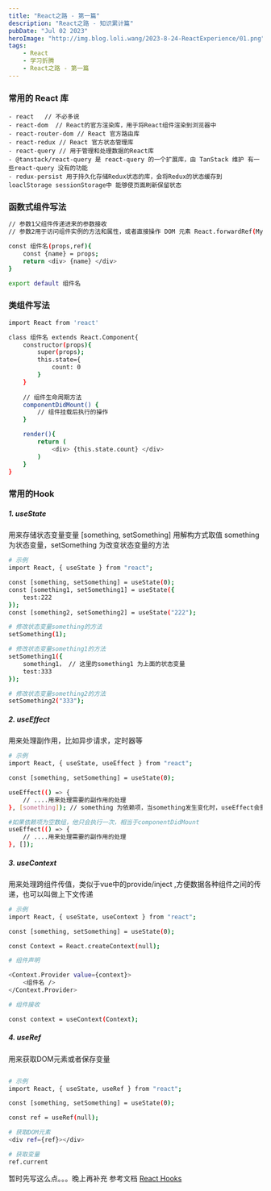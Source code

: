 ```yaml
---
title: "React之路 - 第一篇"
description: "React之路 - 知识累计篇"
pubDate: "Jul 02 2023"
heroImage: "http://img.blog.loli.wang/2023-8-24-ReactExperience/01.png"
tags:
    - React
    - 学习折腾
    - React之路 - 第一篇
---
```


### 常用的 React 库

    - react   // 不必多说
    - react-dom  // React的官方渲染库，用于将React组件渲染到浏览器中
    - react-router-dom // React 官方路由库
    - react-redux // React 官方状态管理库
    - react-query // 用于管理和处理数据的React库
    - @tanstack/react-query 是 react-query 的一个扩展库，由 TanStack 维护 有一些react-query 没有的功能
    - redux-persist 用于持久化存储Redux状态的库，会将Redux的状态缓存到loaclStorage sessionStorage中 能够使页面刷新保留状态

### 函数式组件写法

```bash
// 参数1父组件传递进来的参数接收
// 参数2用于访问组件实例的方法和属性，或者直接操作 DOM 元素 React.forwardRef(MyComponent)

const 组件名(props,ref){
    const {name} = props;
    return <div> {name} </div>
}

export default 组件名
```

### 类组件写法

```bash
import React from 'react'

class 组件名 extends React.Component{
    constructor(props){
        super(props);
        this.state={
            count: 0
        }
    }
    
    // 组件生命周期方法
    componentDidMount() {
        // 组件挂载后执行的操作
    }

    render(){
        return (
            <div> {this.state.count} </div>
        )
    }
}

```

### 常用的Hook

##### 1. useState
用来存储状态变量变量 [something, setSomething] 用解构方式取值
something 为状态变量，setSomething 为改变状态变量的方法

```bash 
# 示例
import React, { useState } from "react";

const [something, setSomething] = useState(0); 
const [something1, setSomething1] = useState({
    test:222
});
const [something2, setSomething2] = useState("222");

# 修改状态变量something的方法
setSomething(1);

# 修改状态变量something1的方法
setSomething1({
    something1， // 这里的something1 为上面的状态变量   
    test:333
});

# 修改状态变量something2的方法
setSomething2("333");

```

##### 2. useEffect

用来处理副作用，比如异步请求，定时器等

```bash
# 示例
import React, { useState, useEffect } from "react";

const [something, setSomething] = useState(0);

useEffect(() => {
    // ....用来处理需要的副作用的处理
}, [something]); // something 为依赖项，当something发生变化时，useEffect会重新执行

#如果依赖项为空数组，他只会执行一次，相当于componentDidMount
useEffect(() => {
    // ....用来处理需要的副作用的处理
}, []);

```

##### 3. useContext

用来处理跨组件传值，类似于vue中的provide/inject ,方便数据各种组件之间的传递，也可以叫做上下文传递

```bash
# 示例
import React, { useState, useContext } from "react";

const [something, setSomething] = useState(0);

const Context = React.createContext(null);

# 组件声明

<Context.Provider value={context}>
    <组件名 />
</Context.Provider>

# 组件接收

const context = useContext(Context);

```


##### 4. useRef

用来获取DOM元素或者保存变量

```bash

# 示例
import React, { useState, useRef } from "react";

const [something, setSomething] = useState(0);

const ref = useRef(null);

# 获取DOM元素
<div ref={ref}></div>

# 获取变量
ref.current

```

暂时先写这么点。。。晚上再补充
参考文档 [React Hooks](https://react.docschina.org/docs/hooks-intro.html)


